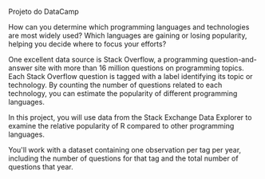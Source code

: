 Projeto do DataCamp

How can you determine which programming languages and technologies are most widely used? Which languages are gaining or losing popularity, helping you decide where to focus your efforts?

One excellent data source is Stack Overflow, a programming question-and-answer site with more than 16 million questions on programming topics. Each Stack Overflow question is tagged with a label identifying its topic or technology. By counting the number of questions related to each technology, you can estimate the popularity of different programming languages.

In this project, you will use data from the Stack Exchange Data Explorer to examine the relative popularity of R compared to other programming languages.

You'll work with a dataset containing one observation per tag per year, including the number of questions for that tag and the total number of questions that year.

